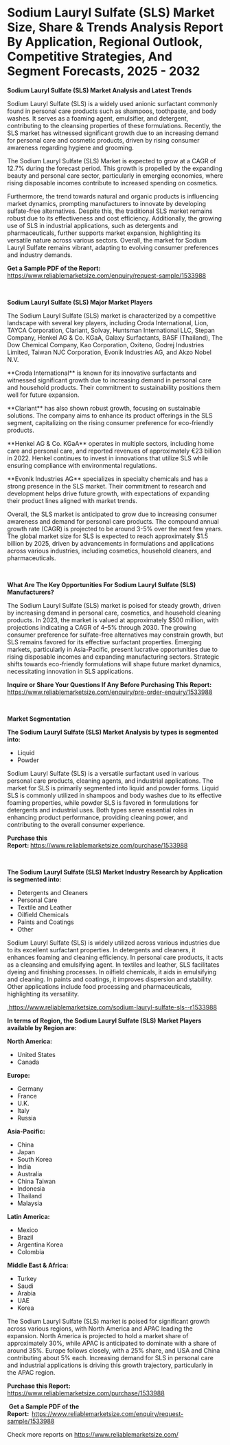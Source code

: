 <p><h1>Sodium Lauryl Sulfate (SLS) Market Size, Share & Trends Analysis Report By Application, Regional Outlook, Competitive Strategies, And Segment Forecasts, 2025 - 2032</h1></p><p><strong>Sodium Lauryl Sulfate (SLS) Market Analysis and Latest Trends</strong></p>
<p><p>Sodium Lauryl Sulfate (SLS) is a widely used anionic surfactant commonly found in personal care products such as shampoos, toothpaste, and body washes. It serves as a foaming agent, emulsifier, and detergent, contributing to the cleansing properties of these formulations. Recently, the SLS market has witnessed significant growth due to an increasing demand for personal care and cosmetic products, driven by rising consumer awareness regarding hygiene and grooming.</p><p>The Sodium Lauryl Sulfate (SLS) Market is expected to grow at a CAGR of 12.7% during the forecast period. This growth is propelled by the expanding beauty and personal care sector, particularly in emerging economies, where rising disposable incomes contribute to increased spending on cosmetics. </p><p>Furthermore, the trend towards natural and organic products is influencing market dynamics, prompting manufacturers to innovate by developing sulfate-free alternatives. Despite this, the traditional SLS market remains robust due to its effectiveness and cost efficiency. Additionally, the growing use of SLS in industrial applications, such as detergents and pharmaceuticals, further supports market expansion, highlighting its versatile nature across various sectors. Overall, the market for Sodium Lauryl Sulfate remains vibrant, adapting to evolving consumer preferences and industry demands.</p></p>
<p><strong>Get a Sample PDF of the Report:&nbsp;</strong> <a href="https://www.reliablemarketsize.com/enquiry/request-sample/1533988?utm_campaign=2944&utm_medium=2&utm_source=Github&utm_content=ia&utm_term=02042025&utm_id=sodium-lauryl-sulfate-sls">https://www.reliablemarketsize.com/enquiry/request-sample/1533988</a></p>
<p>&nbsp;</p>
<p><strong>Sodium Lauryl Sulfate (SLS) Major Market Players</strong></p>
<p><p>The Sodium Lauryl Sulfate (SLS) market is characterized by a competitive landscape with several key players, including Croda International, Lion, TAYCA Corporation, Clariant, Solvay, Huntsman International LLC, Stepan Company, Henkel AG & Co. KGaA, Galaxy Surfactants, BASF (Thailand), The Dow Chemical Company, Kao Corporation, Oxiteno, Godrej Industries Limited, Taiwan NJC Corporation, Evonik Industries AG, and Akzo Nobel N.V. </p><p>**Croda International** is known for its innovative surfactants and witnessed significant growth due to increasing demand in personal care and household products. Their commitment to sustainability positions them well for future expansion.</p><p>**Clariant** has also shown robust growth, focusing on sustainable solutions. The company aims to enhance its product offerings in the SLS segment, capitalizing on the rising consumer preference for eco-friendly products.</p><p>**Henkel AG & Co. KGaA** operates in multiple sectors, including home care and personal care, and reported revenues of approximately €23 billion in 2022. Henkel continues to invest in innovations that utilize SLS while ensuring compliance with environmental regulations.</p><p>**Evonik Industries AG** specializes in specialty chemicals and has a strong presence in the SLS market. Their commitment to research and development helps drive future growth, with expectations of expanding their product lines aligned with market trends.</p><p>Overall, the SLS market is anticipated to grow due to increasing consumer awareness and demand for personal care products. The compound annual growth rate (CAGR) is projected to be around 3-5% over the next few years. The global market size for SLS is expected to reach approximately $1.5 billion by 2025, driven by advancements in formulations and applications across various industries, including cosmetics, household cleaners, and pharmaceuticals.</p></p>
<p>&nbsp;</p>
<p><strong>What Are The Key Opportunities For Sodium Lauryl Sulfate (SLS) Manufacturers?</strong></p>
<p><p>The Sodium Lauryl Sulfate (SLS) market is poised for steady growth, driven by increasing demand in personal care, cosmetics, and household cleaning products. In 2023, the market is valued at approximately $500 million, with projections indicating a CAGR of 4–5% through 2030. The growing consumer preference for sulfate-free alternatives may constrain growth, but SLS remains favored for its effective surfactant properties. Emerging markets, particularly in Asia-Pacific, present lucrative opportunities due to rising disposable incomes and expanding manufacturing sectors. Strategic shifts towards eco-friendly formulations will shape future market dynamics, necessitating innovation in SLS applications.</p></p>
<p><strong>Inquire or Share Your Questions If Any Before Purchasing This Report:</strong> <a href="https://www.reliablemarketsize.com/enquiry/pre-order-enquiry/1533988?utm_campaign=2944&utm_medium=2&utm_source=Github&utm_content=ia&utm_term=02042025&utm_id=sodium-lauryl-sulfate-sls">https://www.reliablemarketsize.com/enquiry/pre-order-enquiry/1533988</a></p>
<p>&nbsp;</p>
<p><strong>Market Segmentation</strong></p>
<p><strong>The Sodium Lauryl Sulfate (SLS) Market Analysis by types is segmented into:</strong></p>
<p><ul><li>Liquid</li><li>Powder</li></ul></p>
<p><p>Sodium Lauryl Sulfate (SLS) is a versatile surfactant used in various personal care products, cleaning agents, and industrial applications. The market for SLS is primarily segmented into liquid and powder forms. Liquid SLS is commonly utilized in shampoos and body washes due to its effective foaming properties, while powder SLS is favored in formulations for detergents and industrial uses. Both types serve essential roles in enhancing product performance, providing cleaning power, and contributing to the overall consumer experience.</p></p>
<p><strong>Purchase this Report:&nbsp;</strong><a href="https://www.reliablemarketsize.com/purchase/1533988?utm_campaign=2944&utm_medium=2&utm_source=Github&utm_content=ia&utm_term=02042025&utm_id=sodium-lauryl-sulfate-sls">https://www.reliablemarketsize.com/purchase/1533988</a></p>
<p>&nbsp;</p>
<p><strong>The Sodium Lauryl Sulfate (SLS) Market Industry Research by Application is segmented into:</strong></p>
<p><ul><li>Detergents and Cleaners</li><li>Personal Care</li><li>Textile and Leather</li><li>Oilfield Chemicals</li><li>Paints and Coatings</li><li>Other</li></ul></p>
<p><p>Sodium Lauryl Sulfate (SLS) is widely utilized across various industries due to its excellent surfactant properties. In detergents and cleaners, it enhances foaming and cleaning efficiency. In personal care products, it acts as a cleansing and emulsifying agent. In textiles and leather, SLS facilitates dyeing and finishing processes. In oilfield chemicals, it aids in emulsifying and cleaning. In paints and coatings, it improves dispersion and stability. Other applications include food processing and pharmaceuticals, highlighting its versatility.</p></p>
<p><a href="https://www.reliablemarketsize.com/sodium-lauryl-sulfate-sls--r1533988?utm_campaign=2944&utm_medium=2&utm_source=Github&utm_content=ia&utm_term=02042025&utm_id=sodium-lauryl-sulfate-sls">&nbsp;https://www.reliablemarketsize.com/sodium-lauryl-sulfate-sls--r1533988</a></p>
<p><strong>In terms of Region, the Sodium Lauryl Sulfate (SLS) Market Players available by Region are:</strong></p>
<p>
    <p> <strong> North America: </strong>
        <ul>
            <li>United States</li>
            <li>Canada</li>
        </ul>
        </p> 
    <p> <strong> Europe: </strong>
        <ul>
            <li>Germany</li>
            <li>France</li>
            <li>U.K.</li>
            <li>Italy</li>
            <li>Russia</li>
        </ul>
        </p> 
    <p> <strong> Asia-Pacific: </strong>
        <ul>
            <li>China</li>
            <li>Japan</li>
            <li>South Korea</li>
            <li>India</li>
            <li>Australia</li>
            <li>China Taiwan</li>
            <li>Indonesia</li>
            <li>Thailand</li>
            <li>Malaysia</li>
        </ul>
        </p> 
    <p> <strong> Latin America: </strong>
        <ul>
            <li>Mexico</li>
            <li>Brazil</li>
            <li>Argentina Korea</li>
            <li>Colombia</li>
        </ul>
        </p> 
    <p> <strong> Middle East & Africa: </strong>
        <ul>
            <li>Turkey</li>
            <li>Saudi</li>
            <li>Arabia</li>
            <li>UAE</li>
            <li>Korea</li>
        </ul>
    </p>
    </p>
<p><p>The Sodium Lauryl Sulfate (SLS) market is poised for significant growth across various regions, with North America and APAC leading the expansion. North America is projected to hold a market share of approximately 30%, while APAC is anticipated to dominate with a share of around 35%. Europe follows closely, with a 25% share, and USA and China contributing about 5% each. Increasing demand for SLS in personal care and industrial applications is driving this growth trajectory, particularly in the APAC region.</p></p>
<p><strong>Purchase this Report: </strong><a href="https://www.reliablemarketsize.com/purchase/1533988?utm_campaign=2944&utm_medium=2&utm_source=Github&utm_content=ia&utm_term=02042025&utm_id=sodium-lauryl-sulfate-sls">https://www.reliablemarketsize.com/purchase/1533988</a></p>
<p>&nbsp;<strong>Get a Sample PDF of the Report:&nbsp;&nbsp;</strong><a href="https://www.reliablemarketsize.com/enquiry/request-sample/1533988?utm_campaign=2944&utm_medium=2&utm_source=Github&utm_content=ia&utm_term=02042025&utm_id=sodium-lauryl-sulfate-sls">https://www.reliablemarketsize.com/enquiry/request-sample/1533988</a></p>
<p><strong></strong></p>
<p>Check more reports on <a href="https://www.reliablemarketsize.com/?utm_campaign=2944&utm_medium=2&utm_source=Github&utm_content=ia&utm_term=02042025&utm_id=sodium-lauryl-sulfate-sls">https://www.reliablemarketsize.com/</a></p>